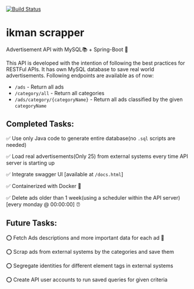 [![Build Status](https://travis-ci.org/JudeNiroshan/ikman.svg?branch=master)](https://travis-ci.org/JudeNiroshan/ikman)

# ikman scrapper
Advertisement API with MySQL📚 + Spring-Boot 🚀

This API is developed with the intention of following the best practices 
for RESTFul APIs. It has own MySQL database to save real world advertisements.
Following endpoints are available as of now:
- `/ads` - Return all ads
- `/category/all` - Return all categories
- `/ads/category/{categoryName}` - Return all ads classified by the given `categoryName`

Completed Tasks:
 - 
 ✅ Use only Java code to generate entire database(no `.sql` scripts are needed)
 
 ✅ Load real advertisements(Only 25) from external systems every time API server is starting up
 
 ✅ Integrate swagger UI [available at `/docs.html`]
 
 ✅ Containerized with Docker 🐳
 
 ✅ Delete ads older than 1 week(using a scheduler within the API server) [every monday @ 00:00:00] ⏰
 
 
Future Tasks:
 - 
 ⭕ Fetch Ads descriptions and more important data for each ad 🔁
 
 ⭕ Scrap ads from external systems by the categories and save them
 
 ⭕ Segregate identities for different element tags in external systems
 
 ⭕ Create API user accounts to run saved queries for given criteria
 
 
 
